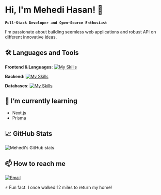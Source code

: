 <!--
**Mehedi01616720009/Mehedi01616720009** is a ✨ _special_ ✨ repository because its `README.md` (this file) appears on your GitHub profile.

Here are some ideas to get you started:

- 🔭 I’m currently working on ...
- 🌱 I’m currently learning ...
- 👯 I’m looking to collaborate on ...
- 🤔 I’m looking for help with ...
- 💬 Ask me about ...
- 📫 How to reach me: ...
- 😄 Pronouns: ...
- ⚡ Fun fact: ...
-->

# Hi, I'm Mehedi Hasan! 👋

**`Full-Stack Developer and Open-Source Enthusiast`**

I'm passionate about building seemless web applications and robust API on different innovative ideas.
<!-- Currently, diving deep into DevOps and cloud-native technologies. -->

## 🛠️ Languages and Tools
**Frontend & Languages:**
[![My Skills](https://skillicons.dev/icons?i=js,ts,react)](https://skillicons.dev)

**Backend:**
[![My Skills](https://skillicons.dev/icons?i=nodejs,express,php)](https://skillicons.dev)

**Databases:**
[![My Skills](https://skillicons.dev/icons?i=mongodb,mysql,postgres)](https://skillicons.dev)

## 🌱 I’m currently learning
- Next.js
- Prisma

## 📈 GitHub Stats
![Mehedi's GitHub stats](https://github-readme-stats.vercel.app/api?username=Mehedi01616720009&show_icons=true&theme=radical)

## 📫 How to reach me
[![Email](https://img.shields.io/badge/Email-D14836?style=for-the-badge&logo=gmail&logoColor=white)](mailto:mehedi01616720009@gmail.com)
<!-- [![LinkedIn](https://img.shields.io/badge/LinkedIn-0077B5?style=for-the-badge&logo=linkedin&logoColor=white)](https://linkedin.com/in/yourprofile)
[![Telegram](https://img.shields.io/badge/Telegram-2CA5E0?style=for-the-badge&logo=telegram&logoColor=white)](https://t.me/yourusername) -->

⚡ Fun fact: I once walked 12 miles to return my home!
